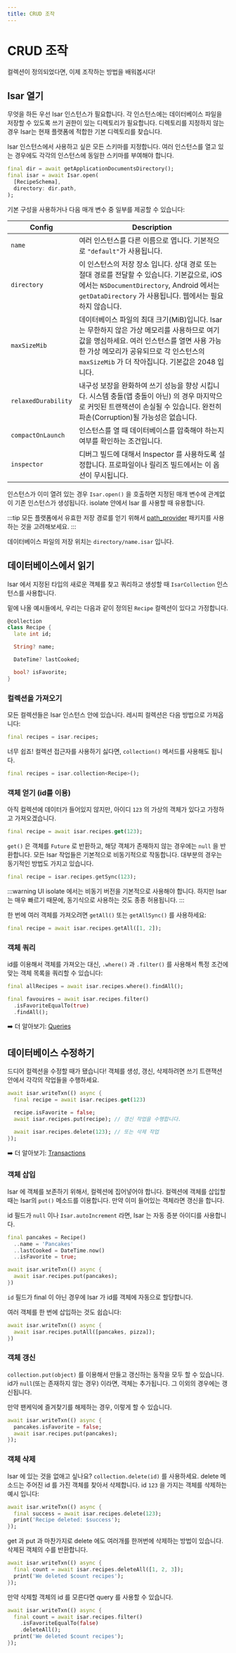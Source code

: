 ```yaml
---
title: CRUD 조작
---
```


# CRUD 조작

컬렉션이 정의되었다면, 이제 조작하는 방법을 배워봅시다!

## Isar 열기

무엇을 하든 우선 Isar 인스턴스가 필요합니다. 각 인스턴스에는 데이터베이스 파일을 저장할 수 있도록 쓰기 권한이 있는 디렉토리가 필요합니다. 디렉토리를 지정하지 않는 경우 Isar는 현재 플랫폼에 적합한 기본 디렉토리를 찾습니다.

Isar 인스턴스에서 사용하고 싶은 모든 스키마를 지정합니다. 여러 인스턴스를 열고 있는 경우에도 각각의 인스턴스에 동일한 스키마를 부여해야 합니다.

```dart
final dir = await getApplicationDocumentsDirectory();
final isar = await Isar.open(
  [RecipeSchema],
  directory: dir.path,
);
```

기본 구성을 사용하거나 다음 매개 변수 중 일부를 제공할 수 있습니다:

| Config              | Description                                                                                                                                                                                                                                |
| ------------------- | ------------------------------------------------------------------------------------------------------------------------------------------------------------------------------------------------------------------------------------------ |
| `name`              | 여러 인스턴스를 다른 이름으로 엽니다. 기본적으로 `"default"`가 사용됩니다.                                                                                                                                                                 |
| `directory`         | 이 인스턴스의 저장 장소 입니다. 상대 경로 또는 절대 경로를 전달할 수 있습니다. 기본값으로, iOS 에서는 `NSDocumentDirectory`, Android 에서는 `getDataDirectory` 가 사용됩니다. 웹에서는 필요하지 않습니다.                                  |
| `maxSizeMib`        | 데이터베이스 파일의 최대 크기(MiB)입니다. Isar는 무한하지 않은 가상 메모리를 사용하므로 여기 값을 명심하세요. 여러 인스턴스를 열면 사용 가능한 가상 메모리가 공유되므로 각 인스턴스의 `maxSizeMib` 가 더 작아집니다. 기본값은 2048 입니다. |
| `relaxedDurability` | 내구성 보장을 완화하여 쓰기 성능을 향상 시킵니다. 시스템 충돌(앱 충돌이 아닌) 의 경우 마지막으로 커밋된 트랜잭션이 손실될 수 있습니다. 완전히 파손(Corruption)될 가능성은 없습니다.                                                        |
| `compactOnLaunch`   | 인스턴스를 열 때 데이터베이스를 압축해야 하는지 여부를 확인하는 조건입니다.                                                                                                                                                                |
| `inspector`         | 디버그 빌드에 대해서 Inspector 를 사용하도록 설정합니다. 프로파일이나 릴리즈 빌드에서는 이 옵션이 무시됩니다.                                                                                                                              |

인스턴스가 이미 열려 있는 경우 `Isar.open()` 을 호출하면 지정된 매개 변수에 관계없이 기존 인스턴스가 생성됩니다. isolate 안에서 Isar 를 사용할 때 유용합니다.

:::tip
모든 플랫폼에서 유효한 저장 경로를 얻기 위해서 [path_provider](https://pub.dev/packages/path_provider) 패키지를 사용하는 것을 고려해보세요.
:::

데이터베이스 파일의 저장 위치는 `directory/name.isar` 입니다.

## 데이터베이스에서 읽기

Isar 에서 지정된 타입의 새로운 객체를 찾고 쿼리하고 생성할 때 `IsarCollection` 인스턴스를 사용합니다.

밑에 나올 예시들에서, 우리는 다음과 같이 정의된 `Recipe` 컬렉션이 있다고 가정합니다.

```dart
@collection
class Recipe {
  late int id;

  String? name;

  DateTime? lastCooked;

  bool? isFavorite;
}
```

### 컬렉션을 가져오기

모든 컬렉션들은 Isar 인스턴스 안에 있습니다. 레시피 컬렉션은 다음 방법으로 가져옵니다:

```dart
final recipes = isar.recipes;
```

너무 쉽죠! 컬렉션 접근자를 사용하기 싫다면, `collection()` 메서드를 사용해도 됩니다.

```dart
final recipes = isar.collection<Recipe>();
```

### 객체 얻기 (id를 이용)

아직 컬렉션에 데이터가 들어있지 않지만, 아이디 `123` 의 가상의 객체가 있다고 가정하고 가져오겠습니다.

```dart
final recipe = await isar.recipes.get(123);
```

`get()` 은 객체를 `Future` 로 반환하고, 해당 객체가 존재하지 않는 경우에는 `null` 을 반환합니다. 모든 Isar 작업들은 기본적으로 비동기적으로 작동합니다. 대부분의 경우는 동기적인 방법도 가지고 있습니다.

```dart
final recipe = isar.recipes.getSync(123);
```

:::warning
UI isolate 에서는 비동기 버전을 기본적으로 사용해야 합니다. 하지만 Isar 는 매우 빠르기 때문에, 동기식으로 사용하는 것도 종종 허용됩니다.
:::

한 번에 여러 객체를 가져오려면 `getAll()` 또는 `getAllSync()` 를 사용하세요:

```dart
final recipe = await isar.recipes.getAll([1, 2]);
```

### 객체 쿼리

id를 이용해서 객체를 가져오는 대신, `.where()` 과 `.filter()` 를 사용해서 특정 조건에 맞는 객체 목록을 쿼리할 수 있습니다:

```dart
final allRecipes = await isar.recipes.where().findAll();

final favouires = await isar.recipes.filter()
  .isFavoriteEqualTo(true)
  .findAll();
```

➡️ 더 알아보기: [Queries](queries)

## 데이터베이스 수정하기

드디어 컬렉션을 수정할 때가 됐습니다! 객체를 생성, 갱신, 삭제하려면 쓰기 트랜잭션 안에서 각각의 작업들을 수행하세요.

```dart
await isar.writeTxn(() async {
  final recipe = await isar.recipes.get(123)

  recipe.isFavorite = false;
  await isar.recipes.put(recipe); // 갱신 작업을 수행합니다.

  await isar.recipes.delete(123); // 또는 삭제 작업
});
```

➡️ 더 알아보기: [Transactions](transactions)

### 객체 삽입

Isar 에 객체를 보존하기 위해서, 컬렉션에 집어넣어야 합니다. 컬렉션에 객체를 삽입할 때는 Isar의 `put()` 메소드를 이용합니다. 만약 이미 들어있는 객체라면 갱신을 합니다.

id 필드가 `null` 이나 `Isar.autoIncrement` 라면, Isar 는 자동 증분 아이디를 사용합니다.

```dart
final pancakes = Recipe()
  ..name = 'Pancakes'
  ..lastCooked = DateTime.now()
  ..isFavorite = true;

await isar.writeTxn(() async {
  await isar.recipes.put(pancakes);
})
```

`id` 필드가 final 이 아닌 경우에 Isar 가 id를 객체에 자동으로 할당합니다.

여러 객체를 한 번에 삽입하는 것도 쉽습니다:

```dart
await isar.writeTxn(() async {
  await isar.recipes.putAll([pancakes, pizza]);
})
```

### 객체 갱신

`collection.put(object)` 를 이용해서 만들고 갱신하는 동작을 모두 할 수 있습니다. id가 `null`(또는 존재하지 않는 경우) 이라면, 객체는 추가됩니다. 그 이외의 경우에는 갱신됩니다.

만약 팬케익에 즐겨찾기를 해제하는 경우, 이렇게 할 수 있습니다.

```dart
await isar.writeTxn(() async {
  pancakes.isFavorite = false;
  await isar.recipes.put(pancakes);
});
```

### 객체 삭제

Isar 에 있는 것을 없애고 싶나요? `collection.delete(id)` 를 사용하세요. delete 메소드는 주어진 id 를 가진 객체를 찾아서 삭제합니다. id `123` 을 가지는 객체를 삭제하는 예시 입니다:

```dart
await isar.writeTxn(() async {
  final success = await isar.recipes.delete(123);
  print('Recipe deleted: $success');
});
```

get 과 put 과 마찬가지로 delete 에도 여러개를 한꺼번에 삭제하는 방법이 있습니다. 삭제된 객체의 수를 반환합니다.

```dart
await isar.writeTxn(() async {
  final count = await isar.recipes.deleteAll([1, 2, 3]);
  print('We deleted $count recipes');
});
```

만약 삭제할 객체의 id 를 모른다면 query 를 사용할 수 있습니다.

```dart
await isar.writeTxn(() async {
  final count = await isar.recipes.filter()
    .isFavoriteEqualTo(false)
    .deleteAll();
  print('We deleted $count recipes');
});
```
